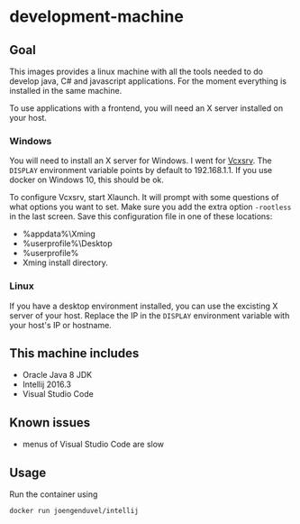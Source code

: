 # development-machine

## Goal
This images provides a linux machine with all the tools needed to do develop java, C# and javascript applications.
For the moment everything is installed in the same machine.

To use applications with a frontend, you will need an X server installed on your host.
### Windows
You will need to install an X server for Windows.
I went for [Vcxsrv](https://sourceforge.net/projects/vcxsrv/).
The `DISPLAY` environment variable points by default to 192.168.1.1.
If you use docker on Windows 10, this should be ok.

To configure Vcxsrv, start Xlaunch.
It will prompt with some questions of what options you want to set.
Make sure you add the extra option `-rootless` in the last screen.
Save this configuration file in one of these locations:
* %appdata%\Xming
* %userprofile%\Desktop
* %userprofile%
* Xming install directory.

### Linux
If you have a desktop environment installed, you can use the excisting X server of your host.
Replace the IP in the `DISPLAY` environment variable with your host's IP or hostname.

## This machine includes
* Oracle Java 8 JDK
* Intellij 2016.3
* Visual Studio Code

## Known issues
* menus of Visual Studio Code are slow

## Usage
Run the container using
```
docker run joengenduvel/intellij
```
